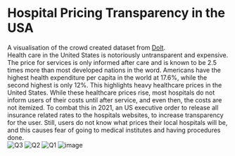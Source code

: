 # Hospital Pricing Transparency in the USA
A visualisation of the crowd created dataset from [Dolt](https://www.dolthub.com/repositories/dolthub/transparency-in-pricing).  <br>
Health care in the United States is notoriously untransparent and expensive. The price for services is only informed after care and is known to be 2.5 times more than most developed nations in the word. Americans have the highest health expenditure per capita in the world at 17.6%, while the second highest is only 12%. This highlights heavy healthcare prices in the United States. While these healthcare prices rise, most hospitals do not inform users of their costs until after service, and even then, the costs are not itemized. To combat this in 2021, an US executive order to release all insurance related rates to the hospitals websites, to increase transparency for the user. Still, users do not know what prices their local hospitals will be, and this causes fear of going to medical institutes and having procedures done.
<br>![Q3](https://github.com/Safayy/HospitalTransparency/assets/61148588/249f76da-116f-42dd-a371-40898be5ee32)
![Q2](https://github.com/Safayy/HospitalTransparency/assets/61148588/6140f001-b344-462e-b477-af0a69d386df)
![Q1](https://github.com/Safayy/HospitalTransparency/assets/61148588/7a675914-1381-4ab0-a9f0-2892071cd523)
![image](https://github.com/Safayy/HospitalTransparency/assets/61148588/ed08e991-ae36-4a67-ab52-16303ea7c656)
